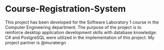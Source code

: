 # Course-Registration-System
This project has been developed for the Software Laboratory 1 course in the Computer Engineering department. The purpose of the project is to reinforce desktop application development skills with database knowledge. C# and PostgreSQL were utilized in the implementation of this project. My project partner is @muratergn
